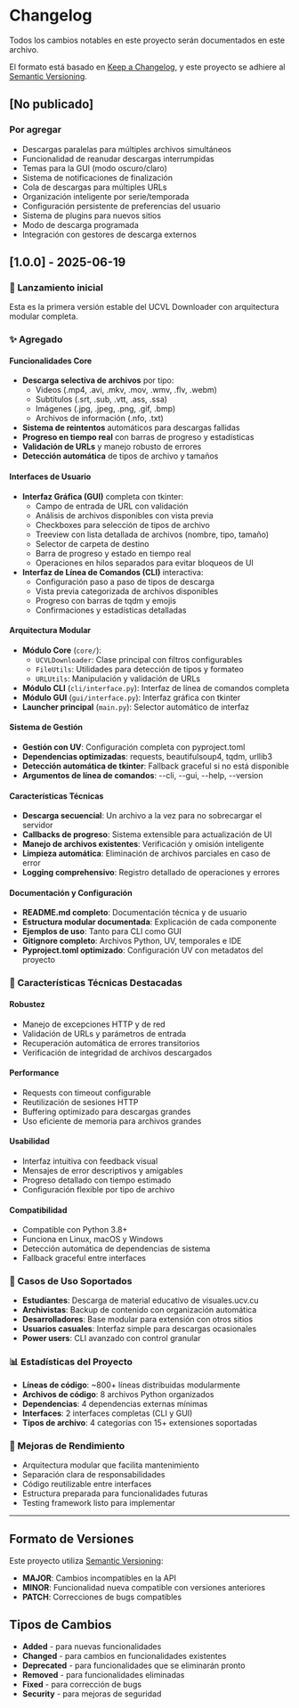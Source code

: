 # Changelog

Todos los cambios notables en este proyecto serán documentados en este archivo.

El formato está basado en [Keep a Changelog](https://keepachangelog.com/es-ES/1.0.0/),
y este proyecto se adhiere al [Semantic Versioning](https://semver.org/spec/v2.0.0.html).

## [No publicado]

### Por agregar
- Descargas paralelas para múltiples archivos simultáneos
- Funcionalidad de reanudar descargas interrumpidas
- Temas para la GUI (modo oscuro/claro)
- Sistema de notificaciones de finalización
- Cola de descargas para múltiples URLs
- Organización inteligente por serie/temporada
- Configuración persistente de preferencias del usuario
- Sistema de plugins para nuevos sitios
- Modo de descarga programada
- Integración con gestores de descarga externos

## [1.0.0] - 2025-06-19

### 🎉 Lanzamiento inicial

Esta es la primera versión estable del UCVL Downloader con arquitectura modular completa.

### ✨ Agregado

#### Funcionalidades Core
- **Descarga selectiva de archivos** por tipo:
  - Videos (.mp4, .avi, .mkv, .mov, .wmv, .flv, .webm)
  - Subtítulos (.srt, .sub, .vtt, .ass, .ssa)
  - Imágenes (.jpg, .jpeg, .png, .gif, .bmp)
  - Archivos de información (.nfo, .txt)
- **Sistema de reintentos** automáticos para descargas fallidas
- **Progreso en tiempo real** con barras de progreso y estadísticas
- **Validación de URLs** y manejo robusto de errores
- **Detección automática** de tipos de archivo y tamaños

#### Interfaces de Usuario
- **Interfaz Gráfica (GUI)** completa con tkinter:
  - Campo de entrada de URL con validación
  - Análisis de archivos disponibles con vista previa
  - Checkboxes para selección de tipos de archivo
  - Treeview con lista detallada de archivos (nombre, tipo, tamaño)
  - Selector de carpeta de destino
  - Barra de progreso y estado en tiempo real
  - Operaciones en hilos separados para evitar bloqueos de UI
- **Interfaz de Línea de Comandos (CLI)** interactiva:
  - Configuración paso a paso de tipos de descarga
  - Vista previa categorizada de archivos disponibles
  - Progreso con barras de tqdm y emojis
  - Confirmaciones y estadísticas detalladas

#### Arquitectura Modular
- **Módulo Core** (`core/`):
  - `UCVLDownloader`: Clase principal con filtros configurables
  - `FileUtils`: Utilidades para detección de tipos y formateo
  - `URLUtils`: Manipulación y validación de URLs
- **Módulo CLI** (`cli/interface.py`): Interfaz de línea de comandos completa
- **Módulo GUI** (`gui/interface.py`): Interfaz gráfica con tkinter
- **Launcher principal** (`main.py`): Selector automático de interfaz

#### Sistema de Gestión
- **Gestión con UV**: Configuración completa con pyproject.toml
- **Dependencias optimizadas**: requests, beautifulsoup4, tqdm, urllib3
- **Detección automática de tkinter**: Fallback graceful si no está disponible
- **Argumentos de línea de comandos**: --cli, --gui, --help, --version

#### Características Técnicas
- **Descarga secuencial**: Un archivo a la vez para no sobrecargar el servidor
- **Callbacks de progreso**: Sistema extensible para actualización de UI
- **Manejo de archivos existentes**: Verificación y omisión inteligente
- **Limpieza automática**: Eliminación de archivos parciales en caso de error
- **Logging comprehensivo**: Registro detallado de operaciones y errores

#### Documentación y Configuración
- **README.md completo**: Documentación técnica y de usuario
- **Estructura modular documentada**: Explicación de cada componente
- **Ejemplos de uso**: Tanto para CLI como GUI
- **Gitignore completo**: Archivos Python, UV, temporales e IDE
- **Pyproject.toml optimizado**: Configuración UV con metadatos del proyecto

### 🔧 Características Técnicas Destacadas

#### Robustez
- Manejo de excepciones HTTP y de red
- Validación de URLs y parámetros de entrada
- Recuperación automática de errores transitorios
- Verificación de integridad de archivos descargados

#### Performance
- Requests con timeout configurable
- Reutilización de sesiones HTTP
- Buffering optimizado para descargas grandes
- Uso eficiente de memoria para archivos grandes

#### Usabilidad
- Interfaz intuitiva con feedback visual
- Mensajes de error descriptivos y amigables
- Progreso detallado con tiempo estimado
- Configuración flexible por tipo de archivo

#### Compatibilidad
- Compatible con Python 3.8+
- Funciona en Linux, macOS y Windows
- Detección automática de dependencias de sistema
- Fallback graceful entre interfaces

### 🎯 Casos de Uso Soportados

- **Estudiantes**: Descarga de material educativo de visuales.ucv.cu
- **Archivistas**: Backup de contenido con organización automática
- **Desarrolladores**: Base modular para extensión con otros sitios
- **Usuarios casuales**: Interfaz simple para descargas ocasionales
- **Power users**: CLI avanzado con control granular

### 📊 Estadísticas del Proyecto

- **Líneas de código**: ~800+ líneas distribuidas modularmente
- **Archivos de código**: 8 archivos Python organizados
- **Dependencias**: 4 dependencias externas mínimas
- **Interfaces**: 2 interfaces completas (CLI y GUI)
- **Tipos de archivo**: 4 categorías con 15+ extensiones soportadas

### 🚀 Mejoras de Rendimiento

- Arquitectura modular que facilita mantenimiento
- Separación clara de responsabilidades
- Código reutilizable entre interfaces
- Estructura preparada para funcionalidades futuras
- Testing framework listo para implementar

---

## Formato de Versiones

Este proyecto utiliza [Semantic Versioning](https://semver.org/):

- **MAJOR**: Cambios incompatibles en la API
- **MINOR**: Funcionalidad nueva compatible con versiones anteriores  
- **PATCH**: Correcciones de bugs compatibles

## Tipos de Cambios

- **Added** - para nuevas funcionalidades
- **Changed** - para cambios en funcionalidades existentes
- **Deprecated** - para funcionalidades que se eliminarán pronto
- **Removed** - para funcionalidades eliminadas
- **Fixed** - para corrección de bugs
- **Security** - para mejoras de seguridad 